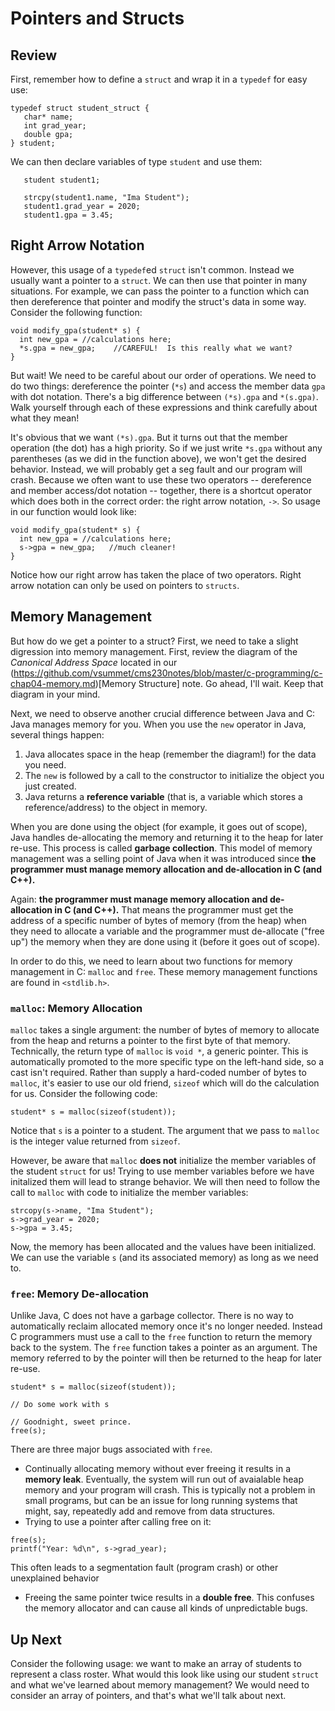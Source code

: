 # Pointers and Structs

## Review
First, remember how to define a `struct` and wrap it in a `typedef` for easy use:

```
typedef struct student_struct {
   char* name;
   int grad_year;
   double gpa;
} student;
```

We can then declare variables of type `student` and use them:

```
   student student1;

   strcpy(student1.name, "Ima Student");
   student1.grad_year = 2020; 
   student1.gpa = 3.45;
```

## Right Arrow Notation
However, this usage of a `typedef`ed `struct` isn't common.  Instead we usually want a pointer to a `struct`.  We can then use that pointer in many situations.  For example, we can pass the pointer to a function which can then dereference that pointer and modify the struct's data in some way.  Consider the following function:

```
void modify_gpa(student* s) {
  int new_gpa = //calculations here;
  *s.gpa = new_gpa;    //CAREFUL!  Is this really what we want?
}
```

But wait!  We need to be careful about our order of operations.  We need to do two things: dereference the pointer (`*s`) and access the member data `gpa` with dot notation.  There's a big difference between `(*s).gpa` and `*(s.gpa)`.  Walk yourself through each of these expressions and think carefully about what they mean!

It's obvious that we want `(*s).gpa`.  But it turns out that the member operation (the dot) has a high priority.  So if we just write `*s.gpa` without any parentheses (as we did in the function above), we won't get the desired behavior.  Instead, we will probably get a seg fault and our program will crash.  Because we often want to use these two operators -- dereference and member access/dot notation -- together, there is a shortcut operator which does both in the correct order: the right arrow notation, `->`.  So usage in our function would look like:

```
void modify_gpa(student* s) {
  int new_gpa = //calculations here;
  s->gpa = new_gpa;   //much cleaner!
}
```

Notice how our right arrow has taken the place of two operators.  Right arrow notation can only be used on pointers to `structs`.

## Memory Management
But how do we get a pointer to a struct?  First, we need to take a slight digression into memory management.  First, review the diagram of the *Canonical Address Space* located in our (https://github.com/vsummet/cms230notes/blob/master/c-programming/c-chap04-memory.md)[Memory Structure] note.  Go ahead, I'll wait.  Keep that diagram in your mind.

Next, we need to observe another crucial difference between Java and C: Java manages memory for you.  When you use the `new` operator in Java, several things happen:

1. Java allocates space in the heap (remember the diagram!) for the data you need.
2. The `new` is followed by a call to the constructor to initialize the object you just created.
3. Java returns a **reference variable** (that is, a variable which stores a reference/address) to the object in memory.

When you are done using the object (for example, it goes out of scope), Java handles de-allocating the memory and returning it to the heap for later re-use.  This process is called **garbage collection**.  This model of memory management was a selling point of Java when it was introduced since **the programmer must manage memory allocation and de-allocation in C (and C++).**

Again: **the programmer must manage memory allocation and de-allocation in C (and C++).**  That means the programmer must get the address of a specific number of bytes of memory (from the heap) when they need to allocate a variable and the programmer must de-allocate ("free up") the memory when they are done using it (before it goes out of scope).

In order to do this, we need to learn about two functions for memory management in C: `malloc` and `free`.  These memory management functions are found in `<stdlib.h>`.

### `malloc`: Memory Allocation
`malloc` takes a single argument: the number of bytes of memory to allocate from the heap and returns a pointer to the first byte of that memory. Technically, the return type of `malloc` is `void *`, a generic pointer. This is automatically promoted to the more specific type on the left-hand side, so a cast isn't required.  Rather than supply a hard-coded number of bytes to `malloc`, it's easier to use our old friend, `sizeof` which will do the calculation for us.  Consider the following code:

```
student* s = malloc(sizeof(student));
```
Notice that `s` is a pointer to a student.  The argument that we pass to `malloc` is the integer value returned from `sizeof`.  

However, be aware that `malloc` **does not** initialize the member variables of the student `struct` for us!  Trying to use member variables before we have initalized them will lead to strange behavior.  We will then need to follow the call to `malloc` with code to initialize the member variables:

```
strcopy(s->name, "Ima Student");
s->grad_year = 2020;
s->gpa = 3.45;
```

Now, the memory has been allocated and the values have been initialized.  We can use the variable `s` (and its associated memory) as long as we need to.

### `free`: Memory De-allocation
Unlike Java, C does not have a garbage collector. There is no way to automatically reclaim allocated memory once it's no longer needed. Instead C programmers must use a call to the `free` function to return the memory back to the system.  The `free` function takes a pointer as an argument.  The memory referred to by the pointer will then be returned to the heap for later re-use.

```
student* s = malloc(sizeof(student));

// Do some work with s

// Goodnight, sweet prince.
free(s);
```

There are three major bugs associated with `free`.

* Continually allocating memory without ever freeing it results in a **memory leak**. Eventually, the system will run out of avaialable heap memory and your program will crash. This is typically not a problem in small programs, but can be an issue for long running systems 
that might, say, repeatedly add and remove from data structures.
* Trying to use a pointer after calling free on it:
```
free(s);
printf("Year: %d\n", s->grad_year); 
```
This often leads to a segmentation fault (program crash) or other unexplained behavior
* Freeing the same pointer twice results in a **double free**. This confuses the memory allocator and can cause all kinds of unpredictable bugs.


## Up Next
Consider the following usage: we want to make an array of students to represent a class roster.  What would this look like using our student `struct` and what we've learned about memory management?  We would need to consider an array of pointers, and that's what we'll talk about next.
